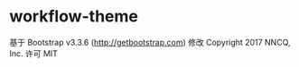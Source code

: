# workflow-theme
基于 Bootstrap v3.3.6 (http://getbootstrap.com) 修改
Copyright 2017 NNCQ, Inc.
许可 MIT

